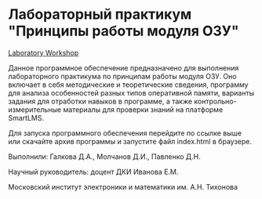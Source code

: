 # Лабораторный практикум "Принципы работы модуля ОЗУ"

[Laboratory Workshop](https://laboratory-worshop-ram.github.io/ram/index.html "RAM")

Данное программное обеспечение предназначено для выполнения лабораторного практикума по принципам работы модуля ОЗУ. Оно включает в себя методические и теоретические сведения, программу для анализа особенностей разных типов оперативной памяти, варианты задания для отработки навыков в программе, а также контрольно-измерительные материалы для проверки знаний на платформе SmartLMS.

Для запуска программного обеспечения перейдите по ссылке выше или скачайте архив программы и запустите файл index.html в браузере.

Выполнили: Галкова Д.А., Молчанов Д.И., Павленко Д.Н.

Научный руководитель: доцент ДКИ Иванова Е.М.

Московский институт электроники и математики им. А.Н. Тихонова
